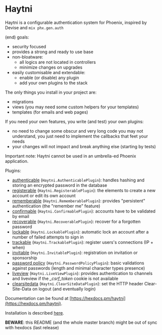 # Haytni

Haytni is a configurable authentication system for Phoenix, inspired by Devise and `mix phx.gen.auth`

(end) goals:

* security focused
* provides a strong and ready to use base
* non-bloatware:
  + all logics are not located in controllers
  + minimize changes on upgrades
* easily customisable and extendable:
  + enable (or disable) any plugin
  + add your own plugins to the stack

The only things you install in your project are:

* migrations
* views (you may need some custom helpers for your templates)
* templates (for emails and web pages)

If you need your own features, you write (and test) your own plugins:

* no need to change some obscur and very long code you may not understand, you just need to implement the callbacks that feet your needs
* your changes will not impact and break anything else (starting by tests)


Important note: Haytni cannot be used in an umbrella-ed Phoenix application.


Plugins:

* [authenticable](https://hexdocs.pm/haytni/Haytni.AuthenticablePlugin.html) (`Haytni.AuthenticablePlugin`): handles hashing and storing an encrypted password in the database
* [registerable](https://hexdocs.pm/haytni/Haytni.RegisterablePlugin.html) (`Haytni.RegisterablePlugin`): the elements to create a new account or edit its own account
* [rememberable](https://hexdocs.pm/haytni/Haytni.RememberablePlugin.html) (`Haytni.RememberablePlugin`): provides "persistent" authentication (the "remember me" feature)
* [confirmable](https://hexdocs.pm/haytni/Haytni.ConfirmablePlugin.html) (`Haytni.ConfirmablePlugin`): accounts have to be validated by email
* [recoverable](https://hexdocs.pm/haytni/Haytni.RecoverablePlugin.html) (`Haytni.RecoverablePlugin`): recover for a forgotten password
* [lockable](https://hexdocs.pm/haytni/Haytni.LockablePlugin.html) (`Haytni.LockablePlugin`): automatic lock an account after a number of failed attempts to sign in
* [trackable](https://hexdocs.pm/haytni/Haytni.TrackablePlugin.html) (`Haytni.TrackablePlugin`): register users's connections (IP + when)
* [invitable](https://hexdocs.pm/haytni/Haytni.InvitablePlugin.html) (`Haytni.InvitablePlugin`): registration on invitation or sponsorship
* [password policy](https://hexdocs.pm/haytni/Haytni.PasswordPolicyPlugin.html) (`Haytni.PasswordPolicyPlugin`): basic validations against passwords (length and minimal character types presence)
* [liveview](https://hexdocs.pm/haytni/Haytni.LiveViewPlugin.html) (`Haytni.LiveViewPlugin`): provides authentication to channels and liveview if the *\_csrf\_token* cookie is not available
* [clearsitedata](https://hexdocs.pm/haytni/Haytni.ClearSiteDataPlugin.html) (`Haytni.ClearSiteDataPlugin`): set the HTTP header Clear-Site-Data on logout (and eventually login)

Documentation can be found at [https://hexdocs.pm/haytni](https://hexdocs.pm/haytni).

Installation is described [here](https://hexdocs.pm/haytni/installation.html).

**BEWARE**: this README (and the whole master branch) might be out of sync with hexdocs (last release)
